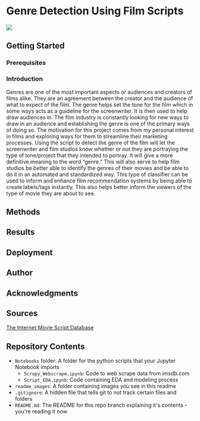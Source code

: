 # Genre Detection Using Film Scripts
![](readme_images/YRBS_2019_Homepage_890x320-large.jpg)


## Getting Started


### Prerequisites


### Introduction
Genres are one of the most important aspects or audiences and creators of films alike. They are an agreement between the creator and the audience of what to expect of the film. The genre helps set the tone for the film which in some ways acts as a guideline for the screenwriter. It is then used to help draw audiences in. The film industry is constantly looking for new ways to draw in an audience and establishing the genre is one of the primary ways of doing so. The motivation for this project comes from my personal interest in films and exploring ways for them to streamline their marketing processes. Using the script to detect the genre of the film will let the screenwriter and film studios know whether or not they are portraying the type of tone/project that they intended to portray. It will give a more definitive meaning to the word “genre.” This will also serve to help film studios be better able to identify the genres of their movies and be able to do it in an automated and standardized way. This type of classifier can be used to inform and enhance film recommendation systems by being able to create labels/tags instantly. This also helps better inform the viewers of the type of movie they are about to see.

## Methods



## Results

## Deployment



## Author



## Acknowledgments


## Sources
[The Internet Movie Script Database](https://imsdb.com) <br>


## Repository Contents
- `Notebooks` folder: A folder for the python scripts that your Jupyter Notebook imports
  - `Scrapy_Webscrape.ipynb`: Code to web scrape data from imsdb.com
  - `Script_EDA.ipynb`: Code containing EDA and modeling process
- `readme_images`: A folder containing images you see in this readme
- `.gitignore`: A hidden file that tells git to not track certain files and folders
- `README.md`: The README for this repo branch explaining it's contents - you're reading it now
